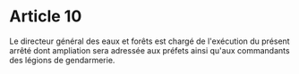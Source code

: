# Article 10

Le directeur général des eaux et forêts est chargé de l'exécution du présent arrêté dont ampliation sera adressée aux préfets ainsi qu'aux commandants des légions de gendarmerie.
